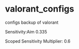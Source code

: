 # valorant_configs
configs backup of valorant

Sensitivity:Aim 0.335

Scoped Sensitivity Multiplier: 0.6
